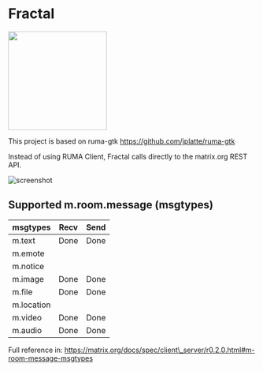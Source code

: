 Fractal
=======

<img src="https://raw.githubusercontent.com/danigm/guillotine/master/res/guillotine.png" width="200px"/>

This project is based on ruma-gtk https://github.com/jplatte/ruma-gtk

Instead of using RUMA Client, Fractal calls directly to the matrix.org
REST API.

![screenshot](https://raw.githubusercontent.com/danigm/guillotine/master/screenshots/guillotine.png)

## Supported m.room.message (msgtypes)

msgtypes          | Recv                | Send
--------          | -----               | ------
m.text            | Done                | Done
m.emote           |                     |
m.notice          |                     |
m.image           | Done                | Done
m.file            | Done                | Done
m.location        |                     |
m.video           | Done                | Done
m.audio           | Done                | Done

Full reference in: https://matrix.org/docs/spec/client\_server/r0.2.0.html#m-room-message-msgtypes
